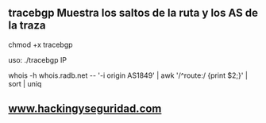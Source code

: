 ## tracebgp Muestra los saltos de la ruta y los AS de la traza 

chmod +x tracebgp

uso: ./tracebgp IP

whois -h whois.radb.net -- '-i origin AS1849' | awk '/^route:/ {print $2;}' | sort | uniq



## www.hackingyseguridad.com 


